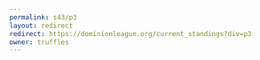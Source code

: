 ```yaml
---
permalink: s43/p3
layout: redirect
redirect: https://dominionleague.org/current_standings?div=p3
owner: truffles
---
```

